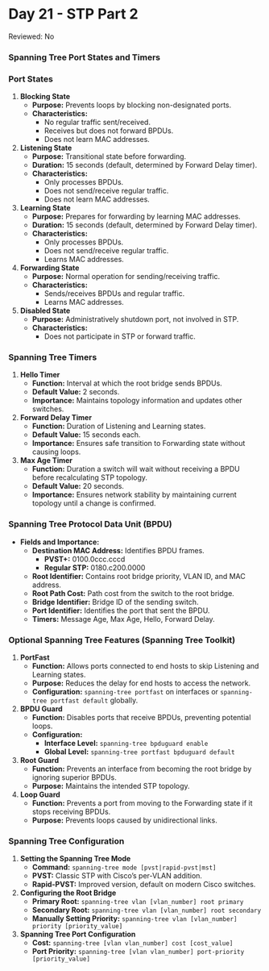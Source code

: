 # Day 21 - STP Part 2

Reviewed: No

### **Spanning Tree Port States and Timers**

### **Port States**

1. **Blocking State**
    - **Purpose:** Prevents loops by blocking non-designated ports.
    - **Characteristics:**
        - No regular traffic sent/received.
        - Receives but does not forward BPDUs.
        - Does not learn MAC addresses.
2. **Listening State**
    - **Purpose:** Transitional state before forwarding.
    - **Duration:** 15 seconds (default, determined by Forward Delay timer).
    - **Characteristics:**
        - Only processes BPDUs.
        - Does not send/receive regular traffic.
        - Does not learn MAC addresses.
3. **Learning State**
    - **Purpose:** Prepares for forwarding by learning MAC addresses.
    - **Duration:** 15 seconds (default, determined by Forward Delay timer).
    - **Characteristics:**
        - Only processes BPDUs.
        - Does not send/receive regular traffic.
        - Learns MAC addresses.
4. **Forwarding State**
    - **Purpose:** Normal operation for sending/receiving traffic.
    - **Characteristics:**
        - Sends/receives BPDUs and regular traffic.
        - Learns MAC addresses.
5. **Disabled State**
    - **Purpose:** Administratively shutdown port, not involved in STP.
    - **Characteristics:**
        - Does not participate in STP or forward traffic.

### **Spanning Tree Timers**

1. **Hello Timer**
    - **Function:** Interval at which the root bridge sends BPDUs.
    - **Default Value:** 2 seconds.
    - **Importance:** Maintains topology information and updates other switches.
2. **Forward Delay Timer**
    - **Function:** Duration of Listening and Learning states.
    - **Default Value:** 15 seconds each.
    - **Importance:** Ensures safe transition to Forwarding state without causing loops.
3. **Max Age Timer**
    - **Function:** Duration a switch will wait without receiving a BPDU before recalculating STP topology.
    - **Default Value:** 20 seconds.
    - **Importance:** Ensures network stability by maintaining current topology until a change is confirmed.

### **Spanning Tree Protocol Data Unit (BPDU)**

- **Fields and Importance:**
    - **Destination MAC Address:** Identifies BPDU frames.
        - **PVST+:** 0100.0ccc.cccd
        - **Regular STP:** 0180.c200.0000
    - **Root Identifier:** Contains root bridge priority, VLAN ID, and MAC address.
    - **Root Path Cost:** Path cost from the switch to the root bridge.
    - **Bridge Identifier:** Bridge ID of the sending switch.
    - **Port Identifier:** Identifies the port that sent the BPDU.
    - **Timers:** Message Age, Max Age, Hello, Forward Delay.

### **Optional Spanning Tree Features (Spanning Tree Toolkit)**

1. **PortFast**
    - **Function:** Allows ports connected to end hosts to skip Listening and Learning states.
    - **Purpose:** Reduces the delay for end hosts to access the network.
    - **Configuration:** `spanning-tree portfast` on interfaces or `spanning-tree portfast default` globally.
2. **BPDU Guard**
    - **Function:** Disables ports that receive BPDUs, preventing potential loops.
    - **Configuration:**
        - **Interface Level:** `spanning-tree bpduguard enable`
        - **Global Level:** `spanning-tree portfast bpduguard default`
3. **Root Guard**
    - **Function:** Prevents an interface from becoming the root bridge by ignoring superior BPDUs.
    - **Purpose:** Maintains the intended STP topology.
4. **Loop Guard**
    - **Function:** Prevents a port from moving to the Forwarding state if it stops receiving BPDUs.
    - **Purpose:** Prevents loops caused by unidirectional links.

### **Spanning Tree Configuration**

1. **Setting the Spanning Tree Mode**
    - **Command:** `spanning-tree mode [pvst|rapid-pvst|mst]`
    - **PVST:** Classic STP with Cisco’s per-VLAN addition.
    - **Rapid-PVST:** Improved version, default on modern Cisco switches.
2. **Configuring the Root Bridge**
    - **Primary Root:** `spanning-tree vlan [vlan_number] root primary`
    - **Secondary Root:** `spanning-tree vlan [vlan_number] root secondary`
    - **Manually Setting Priority:** `spanning-tree vlan [vlan_number] priority [priority_value]`
3. **Spanning Tree Port Configuration**
    - **Cost:** `spanning-tree [vlan vlan_number] cost [cost_value]`
    - **Port Priority:** `spanning-tree [vlan vlan_number] port-priority [priority_value]`
